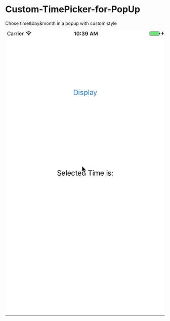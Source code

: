 # Custom-TimePicker-for-PopUp
Chose time&amp;day&amp;month in a popup with custom style 

![screenshot](https://github.com/DeliveLee/Custom-TimePicker-for-PopUp/blob/master/Gif/TimePicker.gif)
